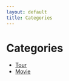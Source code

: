 ```yaml
---
layout: default
title: Categories
---
```


<div class="post">
	<h1 class="pageTitle">Categories</h1>
	<ul>
		<li>
			<a href="./tour">Tour</a>
		</li>
		<li><a href="./movie">Movie</a></li>
	</ul>
</div>
